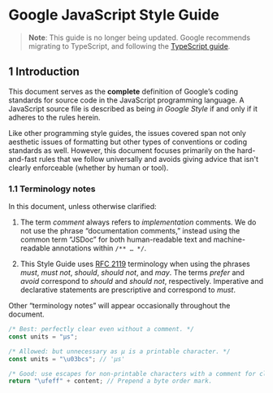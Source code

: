 # Google JavaScript Style Guide

> **Note**: This guide is no longer being updated. Google recommends migrating to TypeScript, and following the [TypeScript guide](tsguide.html).

## 1 Introduction

This document serves as the **complete** definition of Google’s coding standards for source code in the JavaScript programming language. A JavaScript source file is described as being _in Google Style_ if and only if it adheres to the rules herein.

Like other programming style guides, the issues covered span not only aesthetic issues of formatting but other types of conventions or coding standards as well. However, this document focuses primarily on the hard-and-fast rules that we follow universally and avoids giving advice that isn't clearly enforceable (whether by human or tool).

### 1.1 Terminology notes

In this document, unless otherwise clarified:

1. The term _comment_ always refers to _implementation_ comments. We do not use the phrase “documentation comments,” instead using the common term “JSDoc” for both human-readable text and machine-readable annotations within `/** … */`.

2. This Style Guide uses [RFC 2119](http://tools.ietf.org/html/rfc2119) terminology when using the phrases _must_, _must not_, _should_, _should not_, and _may_. The terms _prefer_ and _avoid_ correspond to _should_ and _should not_, respectively. Imperative and declarative statements are prescriptive and correspond to _must_.

Other “terminology notes” will appear occasionally throughout the document.

```javascript
/* Best: perfectly clear even without a comment. */
const units = "μs";

/* Allowed: but unnecessary as μ is a printable character. */
const units = "\u03bcs"; // 'μs'

/* Good: use escapes for non-printable characters with a comment for clarity. */
return "\ufeff" + content; // Prepend a byte order mark.
```
